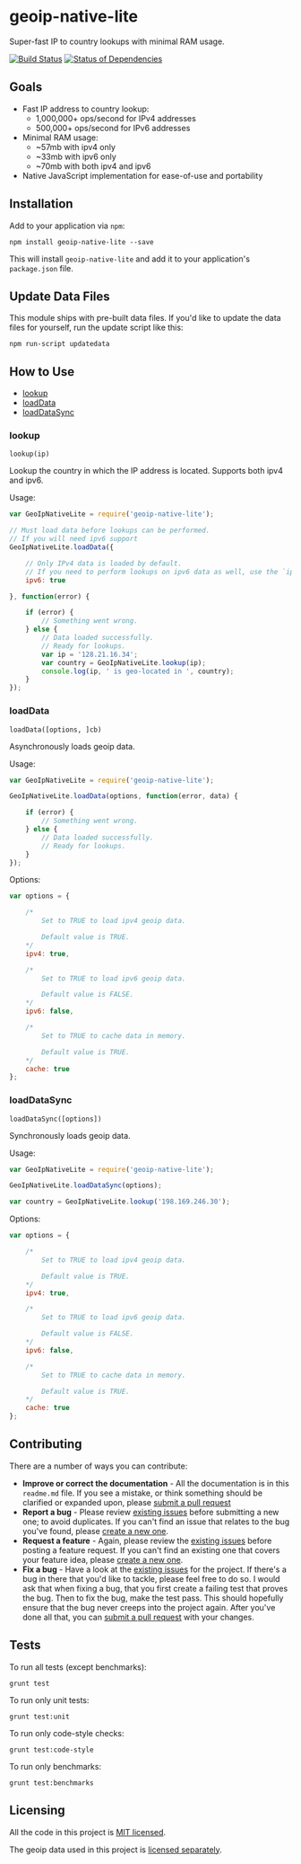 # geoip-native-lite

Super-fast IP to country lookups with minimal RAM usage.

[![Build Status](https://travis-ci.org/chill117/geoip-native-lite.svg?branch=master)](https://travis-ci.org/chill117/geoip-native-lite) [![Status of Dependencies](https://david-dm.org/chill117/geoip-native-lite.svg)](https://david-dm.org/chill117/geoip-native-lite)


## Goals

* Fast IP address to country lookup:
  * 1,000,000+ ops/second for IPv4 addresses
  * 500,000+ ops/second for IPv6 addresses
* Minimal RAM usage:
  * ~57mb with ipv4 only
  * ~33mb with ipv6 only
  * ~70mb with both ipv4 and ipv6
* Native JavaScript implementation for ease-of-use and portability


## Installation

Add to your application via `npm`:
```
npm install geoip-native-lite --save
```
This will install `geoip-native-lite` and add it to your application's `package.json` file.


## Update Data Files

This module ships with pre-built data files. If you'd like to update the data files for yourself, run the update script like this:
```
npm run-script updatedata
```


## How to Use

* [lookup](#lookup)
* [loadData](#loaddata)
* [loadDataSync](#loaddatasync)

### lookup

`lookup(ip)`

Lookup the country in which the IP address is located. Supports both ipv4 and ipv6.

Usage:
```js
var GeoIpNativeLite = require('geoip-native-lite');

// Must load data before lookups can be performed.
// If you will need ipv6 support
GeoIpNativeLite.loadData({

	// Only IPv4 data is loaded by default.
	// If you need to perform lookups on ipv6 data as well, use the `ipv6` option like this:
	ipv6: true

}, function(error) {

	if (error) {
		// Something went wrong.
	} else {
		// Data loaded successfully.
		// Ready for lookups.
		var ip = '128.21.16.34';
		var country = GeoIpNativeLite.lookup(ip);
		console.log(ip, ' is geo-located in ', country);
	}
});
```

### loadData

`loadData([options, ]cb)`

Asynchronously loads geoip data.

Usage:
```js
var GeoIpNativeLite = require('geoip-native-lite');

GeoIpNativeLite.loadData(options, function(error, data) {

	if (error) {
		// Something went wrong.
	} else {
		// Data loaded successfully.
		// Ready for lookups.
	}
});
```

Options:
```js
var options = {

	/*
		Set to TRUE to load ipv4 geoip data.

		Default value is TRUE.
	*/
	ipv4: true,

	/*
		Set to TRUE to load ipv6 geoip data.

		Default value is FALSE.
	*/
	ipv6: false,

	/*
		Set to TRUE to cache data in memory.

		Default value is TRUE.
	*/
	cache: true
};
```

### loadDataSync

`loadDataSync([options])`

Synchronously loads geoip data.

Usage:
```js
var GeoIpNativeLite = require('geoip-native-lite');

GeoIpNativeLite.loadDataSync(options);

var country = GeoIpNativeLite.lookup('198.169.246.30');
```

Options:
```js
var options = {

	/*
		Set to TRUE to load ipv4 geoip data.

		Default value is TRUE.
	*/
	ipv4: true,

	/*
		Set to TRUE to load ipv6 geoip data.

		Default value is FALSE.
	*/
	ipv6: false,

	/*
		Set to TRUE to cache data in memory.

		Default value is TRUE.
	*/
	cache: true
};
```


## Contributing

There are a number of ways you can contribute:

* **Improve or correct the documentation** - All the documentation is in this `readme.md` file. If you see a mistake, or think something should be clarified or expanded upon, please [submit a pull request](https://github.com/chill117/geoip-native-lite/pulls/new)
* **Report a bug** - Please review [existing issues](https://github.com/chill117/geoip-native-lite/issues) before submitting a new one; to avoid duplicates. If you can't find an issue that relates to the bug you've found, please [create a new one](https://github.com/chill117/geoip-native-lite/issues).
* **Request a feature** - Again, please review the [existing issues](https://github.com/chill117/geoip-native-lite/issues) before posting a feature request. If you can't find an existing one that covers your feature idea, please [create a new one](https://github.com/chill117/geoip-native-lite/issues).
* **Fix a bug** - Have a look at the [existing issues](https://github.com/chill117/geoip-native-lite/issues) for the project. If there's a bug in there that you'd like to tackle, please feel free to do so. I would ask that when fixing a bug, that you first create a failing test that proves the bug. Then to fix the bug, make the test pass. This should hopefully ensure that the bug never creeps into the project again. After you've done all that, you can [submit a pull request](https://github.com/chill117/geoip-native-lite/pulls/new) with your changes.


## Tests

To run all tests (except benchmarks):
```
grunt test
```

To run only unit tests:
```
grunt test:unit
```

To run only code-style checks:
```
grunt test:code-style
```

To run only benchmarks:
```
grunt test:benchmarks
```


## Licensing

All the code in this project is [MIT licensed](https://github.com/chill117/geoip-native-lite/blob/master/LICENSE).

The geoip data used in this project is [licensed separately](https://github.com/chill117/geoip-native-lite/blob/master/data/LICENSE.txt).
